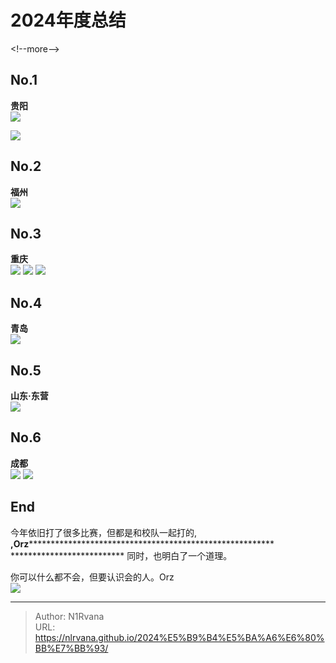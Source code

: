 # 2024年度总结

  
  
&lt;!--more--&gt;  
## No.1  
**贵阳**  
![](https://picture-1304797147.cos.ap-nanjing.myqcloud.com/picture/202412312044454.png)
  
![](https://picture-1304797147.cos.ap-nanjing.myqcloud.com/picture/202412312043600.png)
## No.2   
**福州**  
![](https://picture-1304797147.cos.ap-nanjing.myqcloud.com/picture/202412312044605.png)
## No.3  
**重庆**  
![](https://picture-1304797147.cos.ap-nanjing.myqcloud.com/picture/202412312045174.png)
![](https://picture-1304797147.cos.ap-nanjing.myqcloud.com/picture/202412312045272.png)
![](https://picture-1304797147.cos.ap-nanjing.myqcloud.com/picture/202412312045450.png)
## No.4  
**青岛**  
![](https://picture-1304797147.cos.ap-nanjing.myqcloud.com/picture/202412312046763.png)
## No.5  
**山东·东营**  
![](https://picture-1304797147.cos.ap-nanjing.myqcloud.com/picture/202412312046257.png)
## No.6
**成都**  
![](https://picture-1304797147.cos.ap-nanjing.myqcloud.com/picture/202412312047211.png)
![](https://picture-1304797147.cos.ap-nanjing.myqcloud.com/picture/202412312047535.png)
## End  
今年依旧打了很多比赛，但都是和校队一起打的,  
**********************,Orz****************************************************************************** ************************** 
同时，也明白了一个道理。 


你可以什么都不会，但要认识会的人。Orz  
![](https://picture-1304797147.cos.ap-nanjing.myqcloud.com/picture/202412312054392.jpg)

---

> Author: N1Rvana  
> URL: https://nlrvana.github.io/2024%E5%B9%B4%E5%BA%A6%E6%80%BB%E7%BB%93/  

